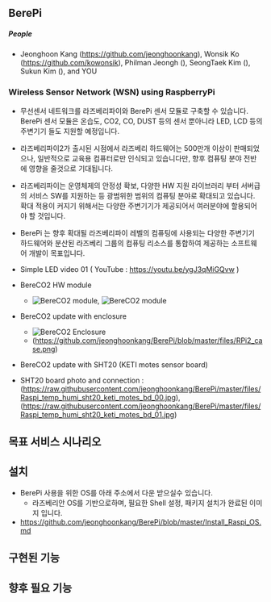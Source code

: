 ## BerePi
##### People
  - Jeonghoon Kang (https://github.com/jeonghoonkang), Wonsik Ko (https://github.com/kowonsik), Philman Jeongh (), SeongTaek Kim (), Sukun Kim (), and YOU

### Wireless Sensor Network (WSN) using RaspberryPi 

 - 무선센서 네트워크를 라즈베리파이와 BerePi 센서 모듈로 구축할 수 있습니다. BerePi 센서 모듈은 온습도, CO2, CO, DUST 등의 센서 뿐아니라 LED, LCD 등의 주변기기 들도 지원할 예정입니다. 

 - 라즈베리파이2가 출시된 시점에서 라즈베리 하드웨어는 500만개 이상이 판매되었으나, 일반적으로 교육용 컴퓨터로만 인식되고 있습니다만, 향후 컴퓨팅 분야 전반에 영향을 줄것으로 기대됩니다.

 - 라즈베리파이는 운영체제의 안정성 확보, 다양한 HW 지원 라이브러리 부터 서버급의 서비스 SW를 지원하는 등 광범위한 범위의 컴퓨팅 분야로 확대되고 있습니다. 확대 적용이 커지기 위해서는 다양한 주변기기가 제공되어서 여러분야에 할용되어야 할 것입니다. 
 
 - BerePi 는 향후 확대될 라즈베리파이 레벨의 컴퓨팅에 사용되는 다양한 주변기기 하드웨어와 분산된 라즈베리 그룹의 컴퓨팅 리소스를 통합하여 제공하는 소프트웨어 개발이 목표입니다.
 

  - Simple LED video 01 ( YouTube : https://youtu.be/ygJ3qMiGQvw )
  - BereCO2 HW module 
    - ![BereCO2 module](https://raw.githubusercontent.com/kowonsik/RPiLogger/master/th-co2-back.png), ![BereCO2 module](https://raw.githubusercontent.com/kowonsik/RPiLogger/master/th-co2.png)
  - BereCO2 update with enclosure
    - ![BereCO2 Enclosure](https://github.com/jeonghoonkang/BerePi/blob/master/files/RPi2_co2.png)
    - (https://github.com/jeonghoonkang/BerePi/blob/master/files/RPi2_case.png)
  - BereCO2 update with SHT20 (KETI motes sensor board)
   - SHT20 board photo and connection : (https://raw.githubusercontent.com/jeonghoonkang/BerePi/master/files/Raspi_temp_humi_sht20_keti_motes_bd_00.jpg), (https://raw.githubusercontent.com/jeonghoonkang/BerePi/master/files/Raspi_temp_humi_sht20_keti_motes_bd_01.jpg)
     

## 목표 서비스 시나리오

## 설치
  - BerePi 사용을 위한 OS를 아래 주소에서 다운 받으실수 있습니다.
    - 라즈베리안 OS를 기반으로하며, 필요한 Shell 설정, 패키지 설치가 완료된 이미지 입니다.
  - https://github.com/jeonghoonkang/BerePi/blob/master/Install_Raspi_OS.md

## 구현된 기능

## 향후 필요 기능

